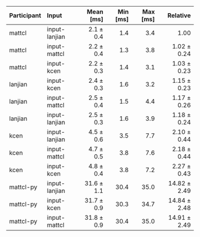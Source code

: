 | Participant | Input | Mean [ms] | Min [ms] | Max [ms] | Relative |
|:---|:---|---:|---:|---:|---:|
| mattcl | input-lanjian | 2.1 ± 0.4 | 1.4 | 3.4 | 1.00 |
| mattcl | input-mattcl | 2.2 ± 0.4 | 1.3 | 3.8 | 1.02 ± 0.24 |
| mattcl | input-kcen | 2.2 ± 0.3 | 1.4 | 3.1 | 1.03 ± 0.23 |
| lanjian | input-kcen | 2.4 ± 0.3 | 1.6 | 3.2 | 1.15 ± 0.23 |
| lanjian | input-mattcl | 2.5 ± 0.4 | 1.5 | 4.4 | 1.17 ± 0.26 |
| lanjian | input-lanjian | 2.5 ± 0.3 | 1.6 | 3.9 | 1.18 ± 0.24 |
| kcen | input-lanjian | 4.5 ± 0.6 | 3.5 | 7.7 | 2.10 ± 0.44 |
| kcen | input-mattcl | 4.7 ± 0.5 | 3.8 | 7.6 | 2.18 ± 0.44 |
| kcen | input-kcen | 4.8 ± 0.4 | 3.8 | 7.2 | 2.27 ± 0.43 |
| mattcl-py | input-lanjian | 31.6 ± 1.1 | 30.4 | 35.0 | 14.82 ± 2.49 |
| mattcl-py | input-kcen | 31.7 ± 0.9 | 30.3 | 34.7 | 14.84 ± 2.48 |
| mattcl-py | input-mattcl | 31.8 ± 0.9 | 30.4 | 35.0 | 14.91 ± 2.49 |
